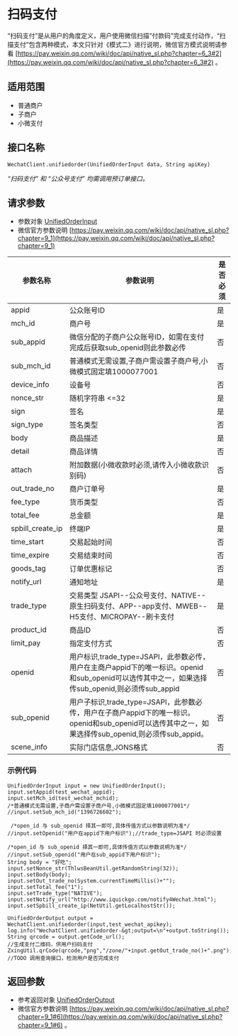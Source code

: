扫码支付
===

“扫码支付”是从用户的角度定义，用户使用微信扫描“付款码”完成支付动作，“扫描支付”包含两种模式，本文只针对《模式二》进行说明，微信官方模式说明请参看 [https://pay.weixin.qq.com/wiki/doc/api/native_sl.php?chapter=6_3#2](https://pay.weixin.qq.com/wiki/doc/api/native_sl.php?chapter=6_3#2) 。


适用范围
---

- 普通商户
- 子商户
- 小微支付

接口名称
---

```
WechatClient.unifiedorder(UnifiedOrderInput data, String apiKey)
```
_“扫码支付” 和 “公众号支付” 均需调用预订单接口。_

请求参数
---

- 参数对象 [UnifiedOrderInput](https://gitee.com/thlws/payment-wechat/blob/master/src/main/java/org/thlws/payment/wechat/entity/input/UnifiedOrderInput.java)
- 微信官方参数说明 [https://pay.weixin.qq.com/wiki/doc/api/native_sl.php?chapter=9_1](https://pay.weixin.qq.com/wiki/doc/api/native_sl.php?chapter=9_1)

参数名称 | 参数说明 | 是否必须 | 
---|---|---|
appid | 公众账号ID   | 是 | 
mch_id | 商户号 | 是 | 
sub_appid | 微信分配的子商户公众账号ID，如需在支付完成后获取sub_openid则此参数必传 | 否 | 
sub_mch_id | 普通模式无需设置,子商户需设置子商户号,小微模式固定填1000077001 | 否 | 
device_info | 设备号 | 否 | 
nonce_str | 随机字符串 <=32 | 是 | 
sign | 签名 | 是 | 
sign_type | 签名类型 | 否 | 
body | 商品描述 | 是 | 
detail | 商品详情 | 否 | 
attach | 附加数据(小微收款时必须,请传入小微收款识别码) | 否 | 
out_trade_no | 商户订单号 | 是 | 
fee_type | 货币类型 | 否 | 
total_fee | 总金额 | 是 | 
spbill_create_ip | 终端IP | 是 | 
time_start | 交易起始时间 | 否 | 
time_expire | 交易结束时间 | 否 | 
goods_tag | 订单优惠标记 | 否 | 
notify_url | 通知地址 | 是 | 
trade_type | 交易类型 JSAPI--公众号支付、NATIVE--原生扫码支付、APP--app支付、MWEB--H5支付、MICROPAY--刷卡支付 | 是 | 
product_id | 商品ID | 否 | 
limit_pay | 指定支付方式 | 否 | 
openid | 用户标识,trade_type=JSAPI，此参数必传，用户在主商户appid下的唯一标识。openid和sub_openid可以选传其中之一，如果选择传sub_openid,则必须传sub_appid | 否 | 
sub_openid | 用户子标识,trade_type=JSAPI，此参数必传，用户在子商户appid下的唯一标识。openid和sub_openid可以选传其中之一，如果选择传sub_openid,则必须传sub_appid。 | 否 | 
scene_info | 实际门店信息,JONS格式 | 否 | 

###  示例代码

```
UnifiedOrderInput input = new UnifiedOrderInput();
input.setAppid(test_wechat_appid);
input.setMch_id(test_wechat_mchid);
/*普通模式无需设置,子商户需设置子商户号,小微模式固定填1000077001*/
//input.setSub_mch_id("1396726602");

 /*open_id 与 sub_openid 择其一即可,具体传值方式以参数说明为准*/
//input.setOpenid("用户在appid下用户标识");//trade_type=JSAPI 时必须设置

/*open_id 与 sub_openid 择其一即可,具体传值方式以参数说明为准*/
//input.setSub_openid("用户在sub_appid下用户标识");
String body = "好吃";
input.setNonce_str(ThlwsBeanUtil.getRandomString(32));
input.setBody(body);
input.setOut_trade_no(System.currentTimeMillis()+"");
input.setTotal_fee("1");
input.setTrade_type("NATIVE");
input.setNotify_url("http://www.iquickgo.com/notify4Wechat.html");
input.setSpbill_create_ip(NetUtil.getLocalhostStr());

UnifiedOrderOutput output = WechatClient.unifiedorder(input,test_wechat_apikey);
log.info("WechatClient.unifiedorder-&gt;output=\n"+output.toString());
String qrcode = output.getCode_url();
//生成支付二维码，供用户扫码支付
ZxingUtil.qrCode(qrcode,"png","/zone/"+input.getOut_trade_no()+".png");
//TODO 调用查询接口，检测用户是否完成支付
```

返回参数
---

- 参考返回对象 [UnifiedOrderOutput](https://gitee.com/thlws/payment-wechat/blob/master/src/main/java/org/thlws/payment/wechat/entity/output/UnifiedOrderOutput.java)
- 微信官方参数说明 [https://pay.weixin.qq.com/wiki/doc/api/native_sl.php?chapter=9_1#6](https://pay.weixin.qq.com/wiki/doc/api/native_sl.php?chapter=9_1#6) 。


